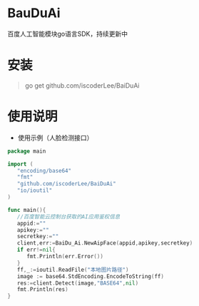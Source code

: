 # BauDuAi

百度人工智能模块go语言SDK，持续更新中

# 安装

> go get github.com/iscoderLee/BaiDuAi

# 使用说明

- 使用示例（人脸检测接口）

```go
package main

import (
   "encoding/base64"
   "fmt"
   "github.com/iscoderLee/BaiDuAi"
   "io/ioutil"
)

func main(){
   //百度智能云控制台获取的AI应用鉴权信息
   appid:=""
   apikey:=""
   secretkey:=""
   client,err:=BaiDu_Ai.NewAipFace(appid,apikey,secretkey)
   if err!=nil{
      fmt.Println(err.Error())
   }
   ff,_:=ioutil.ReadFile("本地图片路径")
   image := base64.StdEncoding.EncodeToString(ff)
   res:=client.Detect(image,"BASE64",nil)
   fmt.Println(res)
}
```

